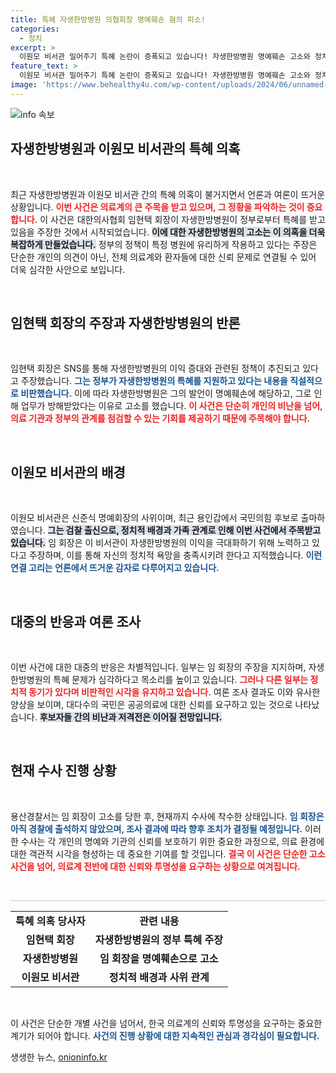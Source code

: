 ```yaml
---
title: 특혜 자생한방병원 의협회장 명예훼손 혐의 피소!
categories:
  - 정치
excerpt: >
  이원모 비서관 밀어주기 특혜 논란이 증폭되고 있습니다! 자생한방병원 명예훼손 고소와 정치적 의혹, 그리고 정부의 정책 방향에 국민의 눈과 귀가 쏠립니다. 이 이야기를 자세히 확인해 보세요!
feature_text: >
  이원모 비서관 밀어주기 특혜 논란이 증폭되고 있습니다! 자생한방병원 명예훼손 고소와 정치적 의혹, 그리고 정부의 정책 방향에 국민의 눈과 귀가 쏠립니다. 이 이야기를 자세히 확인해 보세요!
image: 'https://www.behealthy4u.com/wp-content/uploads/2024/06/unnamed-file.png'
---
```


<p><img src="https://www.behealthy4u.com/wp-content/uploads/2024/06/unnamed-file.png" alt="info 속보" /></p>

<h2 data-ke-size="size26">자생한방병원과 이원모 비서관의 특혜 의혹</h2>

<p data-ke-size="size16">&nbsp;</p>

<p>최근 자생한방병원과 이원모 비서관 간의 특혜 의혹이 불거지면서 언론과 여론이 뜨거운 상황입니다. <b><span style="color: #ee2323;">이번 사건은 의료계의 큰 주목을 받고 있으며, 그 정황을 파악하는 것이 중요합니다.</span></b> 이 사건은 대한의사협회 임현택 회장이 자생한방병원이 정부로부터 특혜를 받고 있음을 주장한 것에서 시작되었습니다. <b><span style="background-color: #21538527;">이에 대한 자생한방병원의 고소는 이 의혹을 더욱 복잡하게 만들었습니다.</span></b> 정부의 정책이 특정 병원에 유리하게 작용하고 있다는 주장은 단순한 개인의 의견이 아닌, 전체 의료계와 환자들에 대한 신뢰 문제로 연결될 수 있어 더욱 심각한 사안으로 보입니다.</p>

<p data-ke-size="size16">&nbsp;</p>

<h2 data-ke-size="size26">임현택 회장의 주장과 자생한방병원의 반론</h2>

<p data-ke-size="size16">&nbsp;</p>

<p>임현택 회장은 SNS를 통해 자생한방병원의 이익 증대와 관련된 정책이 추진되고 있다고 주장했습니다. <b><span style="color: #1a5490;">그는 정부가 자생한방병원의 특혜를 지원하고 있다는 내용을 직설적으로 비판했습니다.</span></b> 이에 따라 자생한방병원은 그의 발언이 명예훼손에 해당하고, 그로 인해 업무가 방해받았다는 이유로 고소를 했습니다. <b><span style="color: #ee2323;">이 사건은 단순히 개인의 비난을 넘어, 의료 기관과 정부의 관계를 점검할 수 있는 기회를 제공하기 때문에 주목해야 합니다.</span></b></p>

<p data-ke-size="size16">&nbsp;</p>

<h2 data-ke-size="size26">이원모 비서관의 배경</h2>

<p data-ke-size="size16">&nbsp;</p>

<p>이원모 비서관은 신준식 명예회장의 사위이며, 최근 용인갑에서 국민의힘 후보로 출마하였습니다. <b><span style="background-color: #21538527;">그는 검찰 출신으로, 정치적 배경과 가족 관계로 인해 이번 사건에서 주목받고 있습니다.</span></b> 임 회장은 이 비서관이 자생한방병원의 이익을 극대화하기 위해 노력하고 있다고 주장하며, 이를 통해 자신의 정치적 욕망을 충족시키려 한다고 지적했습니다. <b><span style="color: #1a5490;">이런 연결 고리는 언론에서 뜨거운 감자로 다루어지고 있습니다.</span></b></p>

<p data-ke-size="size16">&nbsp;</p>

<h2 data-ke-size="size26">대중의 반응과 여론 조사</h2>

<p data-ke-size="size16">&nbsp;</p>

<p>이번 사건에 대한 대중의 반응은 차별적입니다. 일부는 임 회장의 주장을 지지하며, 자생한방병원의 특혜 문제가 심각하다고 목소리를 높이고 있습니다. <b><span style="color: #ee2323;">그러나 다른 일부는 정치적 동기가 있다며 비판적인 시각을 유지하고 있습니다.</span></b> 여론 조사 결과도 이와 유사한 양상을 보이며, 대다수의 국민은 공공의료에 대한 신뢰를 요구하고 있는 것으로 나타났습니다. <b><span style="background-color: #21538527;">후보자들 간의 비난과 저격전은 이어질 전망입니다.</span></b></p>

<p data-ke-size="size16">&nbsp;</p>

<h2 data-ke-size="size26">현재 수사 진행 상황</h2>

<p data-ke-size="size16">&nbsp;</p>

<p>용산경찰서는 임 회장이 고소를 당한 후, 현재까지 수사에 착수한 상태입니다. <b><span style="color: #1a5490;">임 회장은 아직 경찰에 출석하지 않았으며, 조사 결과에 따라 향후 조치가 결정될 예정입니다.</span></b> 이러한 수사는 각 개인의 명예와 기관의 신뢰를 보호하기 위한 중요한 과정으로, 의료 환경에 대한 객관적 시각을 형성하는 데 중요한 기여를 할 것입니다. <b><span style="color: #ee2323;">결국 이 사건은 단순한 고소 사건을 넘어, 의료계 전반에 대한 신뢰와 투명성을 요구하는 상황으로 여겨집니다.</span></b></p>

<p data-ke-size="size16">&nbsp;</p>

<hr style="height:1px; border:none; background-color:#c8c8c8;"/>

<table style="width:100%;">
    <tr>
        <td style="text-align: center; height: 17px;"><b>특혜 의혹 당사자</b></td>
        <td style="text-align: center; height: 17px;"><b>관련 내용</b></td>
    </tr>
    <tr>
        <td style="text-align: center; height: 17px;"><b>임현택 회장</b></td>
        <td style="text-align: center; height: 17px;"><b>자생한방병원의 정부 특혜 주장</b></td>
    </tr>
    <tr>
        <td style="text-align: center; height: 17px;"><b>자생한방병원</b></td>
        <td style="text-align: center; height: 17px;"><b>임 회장을 명예훼손으로 고소</b></td>
    </tr>
    <tr>
        <td style="text-align: center; height: 17px;"><b>이원모 비서관</b></td>
        <td style="text-align: center; height: 17px;"><b>정치적 배경과 사위 관계</b></td>
    </tr>
</table>

<p data-ke-size="size16">&nbsp;</p>

<p>이 사건은 단순한 개별 사건을 넘어서, 한국 의료계의 신뢰와 투명성을 요구하는 중요한 계기가 되어야 합니다. <b><span style="color: #1a5490;">사건의 진행 상황에 대한 지속적인 관심과 경각심이 필요합니다.</span></b></p>
생생한 뉴스, <a href="https://onioninfo.kr" rel="dofollow">onioninfo.kr</a>


